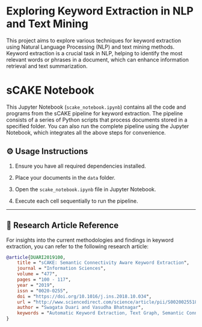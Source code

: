 # Exploring Keyword Extraction in NLP and Text Mining

This project aims to explore various techniques for keyword extraction using Natural Language Processing (NLP) and text mining methods. Keyword extraction is a crucial task in NLP, helping to identify the most relevant words or phrases in a document, which can enhance information retrieval and text summarization.

# sCAKE Notebook

This Jupyter Notebook (`scake_notebook.ipynb`) contains all the code and programs from the sCAKE pipeline for keyword extraction. The pipeline consists of a series of Python scripts that process documents stored in a specified folder.
You can also run the complete pipeline using the Jupyter Notebook, which integrates all the above steps for convenience.

## ⚙️ Usage Instructions

1. Ensure you have all required dependencies installed.
   
2. Place your documents in the `data` folder.
   
3. Open the `scake_notebook.ipynb` file in Jupyter Notebook.

4. Execute each cell sequentially to run the pipeline.

---
## 📄 Research Article Reference

For insights into the current methodologies and findings in keyword extraction, you can refer to the following research article:

```bibtex
@article{DUARI2019100,
    title = "sCAKE: Semantic Connectivity Aware Keyword Extraction",
    journal = "Information Sciences",
    volume = "477",
    pages = "100 - 117",
    year = "2019",
    issn = "0020-0255",
    doi = "https://doi.org/10.1016/j.ins.2018.10.034",
    url = "http://www.sciencedirect.com/science/article/pii/S0020025518308521",
    author = "Swagata Duari and Vasudha Bhatnagar",
    keywords = "Automatic Keyword Extraction, Text Graph, Semantic Connectivity, Parameterless, Language Agnostic"
}
